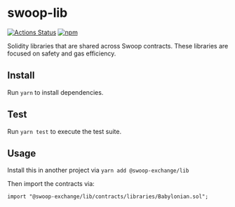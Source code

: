 # swoop-lib

[![Actions Status](https://github.com/swoop-ex/swoop-lib/workflows/CI/badge.svg)](https://github.com/swoop-ex/swoop-lib/actions)
[![npm](https://img.shields.io/npm/v/@swoop-exchange/lib)](https://unpkg.com/@swoop-exchange/lib@latest/)

Solidity libraries that are shared across Swoop contracts. These libraries are focused on safety and gas efficiency.

## Install

Run `yarn` to install dependencies.

## Test

Run `yarn test` to execute the test suite.

## Usage

Install this in another project via `yarn add @swoop-exchange/lib`

Then import the contracts via:

```solidity
import "@swoop-exchange/lib/contracts/libraries/Babylonian.sol";
```
